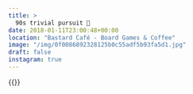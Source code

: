 ```yaml
---
title: >
  90s trivial pursuit 🧀
date: 2018-01-11T23:00:48+00:00
location: "Bastard Café - Board Games & Coffee"
image: "/img/0f0086892328125b0c55adf5b93fa5d1.jpg"
draft: false
instagram: true
---
```


{{<photo src="/img/0f0086892328125b0c55adf5b93fa5d1.jpg">}}
